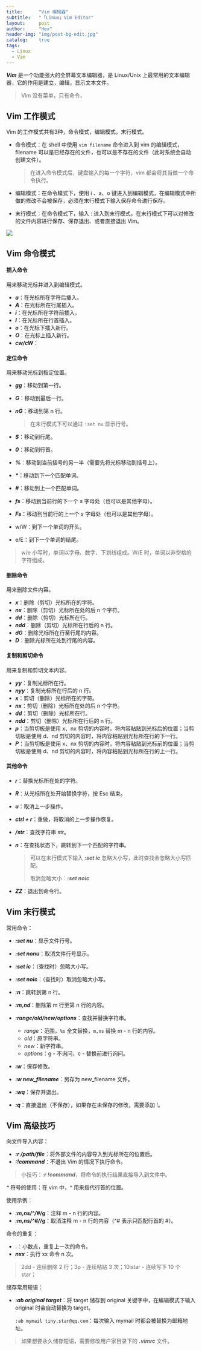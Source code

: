 ```yaml
---
title:      "Vim 编辑器"
subtitle:   "「Linux」Vim Editor"
layout:     post
author:     "Hex"
header-img: "img/post-bg-edit.jpg"
catalog:    true
tags:
  - Linux
  - Vim
---
```




***Vim*** 是一个功能强大的全屏幕文本编辑器，是 Linux/Unix 上最常用的文本编辑器，它的作用是建立，编辑，显示文本文件。

> Vim 没有菜单，只有命令，



## Vim 工作模式

Vim 的工作模式共有3种，命令模式，编辑模式，末行模式。

- 命令模式：在 shell 中使用 `vim filename` 命令进入到 vim 的编辑模式，filename 可以是已经存在的文件，也可以是不存在的文件（此时系统会自动创建文件）。

  > 在进入命令模式后，键盘输入的每一个字符，vim 都会将其当做一个命令执行。

- 编辑模式：在命令模式下，使用  i 、a、o 键进入到编辑模式，在编辑模式中所做的修改不会被保存，必须在末行模式下输入保存命令进行保存。

- 末行模式：在命令模式下，输入 : 进入到末行模式，在末行模式下可以对修改的文件内容进行保存、保存退出、或者直接退出 Vim。

![](/img/in-post/linux/1600882902.jpg)

## Vim 命令模式

#### 插入命令

用来移动光标并进入到编辑模式。

- ***a***：在光标所在字符后插入。
- ***A***：在光标所在行尾插入。
- ***i***：在光标所在字符前插入。
- ***I***：在光标所在行首插入。
- ***o***：在光标下插入新行。
- ***O***：在光标上插入新行。
- ***cw/cW***：



#### 定位命令

用来移动光标到指定位置。

- ***gg***：移动到第一行。

- ***G***：移动到最后一行。

- ***nG***：移动到第 n 行。

  > 在末行模式下可以通过 `:set nu` 显示行号。

- ***$***：移动到行尾。

- ***0***：移动到行首。

- ***%***：移动到当前括号的另一半（需要先将光标移动到括号上）。

- ***\****：移动到下一个匹配单词。

- ***#***：移动到上一个匹配单词。

- ***fs***：移动到当前行的下一个 *s* 字母处（也可以是其他字母）。

- ***Fs***：移动到当前行的上一个 *s* 字母处（也可以是其他字母）。

- w/W：到下一个单词的开头。

- e/E：到下一个单词的结尾。

> w/e 小写时，单词以字母、数字、下划线组成。W/E 时，单词以非空格的字符组成。



#### 删除命令

用来删除文件内容。

- ***x***：删除（剪切）光标所在的字符。
- ***nx***：删除（剪切）光标所在处的后 n 个字符。
- ***dd***：删除（剪切）光标所在行。
- ***ndd***：删除（剪切）光标所在行后的 n 行。
- ***dG***：删除光标所在行至行尾的内容。
- ***D***：删除光标所在处到行尾的内容。



#### 复制和剪切命令

用来复制和剪切文本内容。

- ***yy***：复制光标所在行。
- ***nyy***：复制光标所在行后的 n 行。
- ***x***：剪切（删除）光标所在的字符。
- ***nx***：剪切（删除）光标所在处的后 n 个字符。
- ***dd***：剪切（删除）光标所在行。
- ***ndd***：剪切（删除）光标所在行后的 n 行。
- ***p***：当剪切板是使用 x、nx 剪切的内容时，将内容粘贴到光标后的位置；当剪切板是使用 d、nd 剪切的内容时，将内容粘贴到光标所在行的下一行。
- ***P***：当剪切板是使用 x、nx 剪切的内容时，将内容粘贴到光标前的位置；当剪切板是使用 d、nd 剪切的内容时，将内容粘贴到光标所在行的上一行。



#### 其他命令

- ***r***：替换光标所在处的字符。
- ***R***：从光标所在处开始替换字符，按 Esc 结束。
- ***u***：取消上一步操作。
- ***ctrl + r***：重做，将取消的上一步操作恢复。

- ***/str***：查找字符串 str。

- ***n***：在查找状态下，跳转到下一个匹配的字符串。

  > 可以在末行模式下输入 ***:set ic*** 忽略大小写，此时查找会忽略大小写匹配。
  >
  > 取消忽略大小：***:set noic***

- ***ZZ***：退出到命令行。





## Vim 末行模式

常用命令：

- ***:set nu***：显示文件行号。
- ***:set nonu***：取消文件行号显示。
- ***:set ic***：（查找时）忽略大小写。
- ***:set noic***：（查找时）取消忽略大小写。
- ***:n***：跳转到第 n 行。
- ***:m,nd***：删除第 m 行至第 n 行的内容。
- ***:range/old/new/options***：查找并替换字符串。
  - *range*：范围，`%s` 全文替换，`m,ns` 替换 m - n 行的内容。
  - *old*：原字符串。
  - *new*：新字符串。
  - *options*：g - 不询问，c - 替换前进行询问。

- ***:w***：保存修改。
- ***:w new_filename***：另存为 new_filename 文件。
- ***:wq***：保存并退出。

- ***:q***：直接退出（不保存），如果存在未保存的修改，需要添加 !。

  



## Vim 高级技巧

向文件导入内容：

- ***:r /path/file***：将外部文件的内容导入到光标所在的位置后。
- ***:!command***：不退出 Vim 的情况下执行命令。 

> 小技巧：***:r !command***，将命令的执行结果直接导入到文件中。



***^*** 符号的使用：在 vim 中，^ 用来指代行首的位置。

使用示例：

- ***:m,ns/^/#/g***：注释 m - n 行的内容。
- ***:m,ns/^#//g***：取消注释 m - n 行的内容（^# 表示只匹配行首的 #）。



命令的重复：

- ***.***：小数点，重复上一次的命令。
- ***nxx***：执行 xx 命令 n 次。

> 2dd - 连续删除 2 行；3p - 连续粘贴 3 次；10istar - 连续写下 10 个 star；



储存常用短语：

- ***:ab original target***：将 target 储存到 original 关键字中，在编辑模式下输入 original 时会自动替换为 target。

  `:ab mymail tiny.star@qq.com`：每次输入 mymail 时都会被替换为邮箱地址。

> 如果想要永久储存短语，需要修改用户家目录下的 ***.vimrc*** 文件。